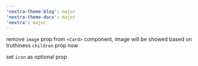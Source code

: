```yaml
---
'nextra-theme-blog': major
'nextra-theme-docs': major
'nextra': major
---
```


remove `image` prop from `<Card>` component, image will be showed based on truthiness `children` prop now

set `icon` as optional prop
